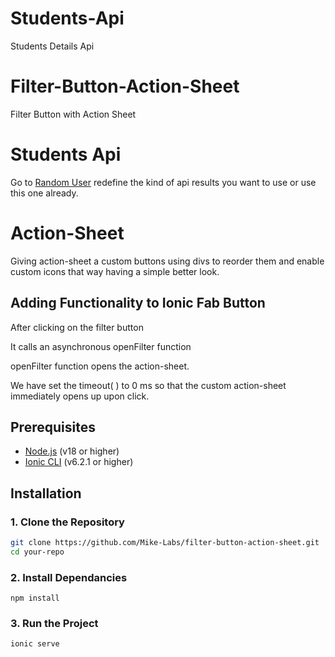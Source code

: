 # Students-Api
Students Details Api

# Filter-Button-Action-Sheet
Filter Button with Action Sheet

# Students Api

Go to [Random User](https://randomuser.me/api/?results=50) redefine the kind of api results you want to use or use this one already.

# Action-Sheet

Giving action-sheet a custom buttons using divs to reorder them and enable custom icons that way having a simple better look.

## Adding Functionality to Ionic Fab Button

After clicking on the filter button

It calls an asynchronous openFilter function

openFilter function opens the action-sheet.

We have set the timeout( ) to 0 ms so that the custom action-sheet immediately opens up upon click.


## Prerequisites
- [Node.js](https://nodejs.org/) (v18 or higher)
- [Ionic CLI](https://ionicframework.com/docs/cli) (v6.2.1 or higher)

## Installation

### 1. Clone the Repository
```bash
git clone https://github.com/Mike-Labs/filter-button-action-sheet.git
cd your-repo
```
### 2. Install Dependancies
```
npm install
```
### 3. Run the Project
```
ionic serve
````

